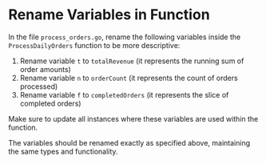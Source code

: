 # Rename Variables in Function

In the file `process_orders.go`, rename the following variables inside the `ProcessDailyOrders` function to be more descriptive:

1. Rename variable `t` to `totalRevenue` (it represents the running sum of order amounts)
2. Rename variable `n` to `orderCount` (it represents the count of orders processed)
3. Rename variable `f` to `completedOrders` (it represents the slice of completed orders)

Make sure to update all instances where these variables are used within the function.

The variables should be renamed exactly as specified above, maintaining the same types and functionality.